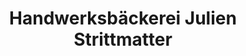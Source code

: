 ---
title: "Handwerksbäckerei Julien Strittmatter"
url: /lychen/handwerksbaeckerei-julien-strittmatter/
shop: Bäckerei
---